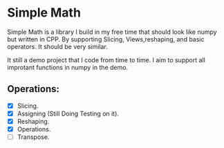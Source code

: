 # Simple Math
Simple Math is a library I build in my free time that should look like numpy but written in CPP. By supporting Slicing, Views,reshaping, and basic operators. It should be very similar.

It still a demo project that I code from time to time. I aim to support all improtant functions in numpy in the demo.

## Operations:
- [x] Slicing.
- [x] Assigning (Still Doing Testing on it).
- [x] Reshaping.
- [X] Operations.
- [ ] Transpose.
